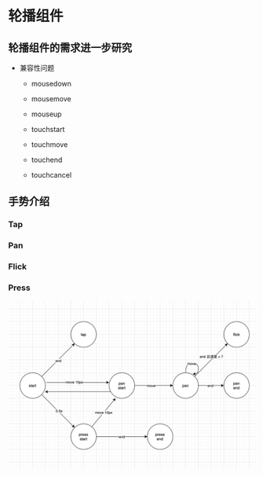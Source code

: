 # 轮播组件

## 轮播组件的需求进一步研究

- 兼容性问题

  - mousedown
  - mousemove
  - mouseup

  - touchstart
  - touchmove
  - touchend
  - touchcancel


## 手势介绍

### Tap

### Pan

### Flick

### Press

![Gesture](./gesture/gesture.png)
